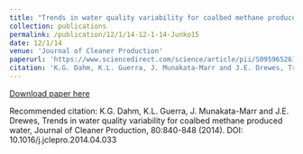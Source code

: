 ```yaml
---
title: "Trends in water quality variability for coalbed methane produced water"
collection: publications
permalink: /publication/12/1/14-12-1-14-Junko15
date: 12/1/14
venue: 'Journal of Cleaner Production'
paperurl: 'https://www.sciencedirect.com/science/article/pii/S0959652614003813?via%3Dihub'
citation: 'K.G. Dahm, K.L. Guerra, J. Munakata-Marr and J.E. Drewes, Trends in water quality variability for coalbed methane produced water, Journal of Cleaner Production, 80:840-848 (2014). DOI: 10.1016/j.jclepro.2014.04.033'
---
```


<a href='https://www.sciencedirect.com/science/article/pii/S0959652614003813?via%3Dihub'>Download paper here</a>

Recommended citation: K.G. Dahm, K.L. Guerra, J. Munakata-Marr and J.E. Drewes, Trends in water quality variability for coalbed methane produced water, Journal of Cleaner Production, 80:840-848 (2014). DOI: 10.1016/j.jclepro.2014.04.033